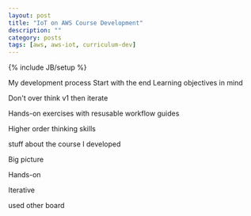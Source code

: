 ```yaml
---
layout: post
title: "IoT on AWS Course Development"
description: ""
category: posts
tags: [aws, aws-iot, curriculum-dev]
---
```

{% include JB/setup %}

My development process
Start with the end Learning objectives in mind

Don't over think v1 then iterate

Hands-on exercises with resusable workflow guides

Higher order thinking skills

stuff about the course I developed

Big picture

Hands-on

Iterative

used other board
